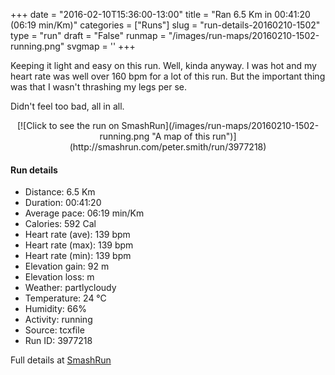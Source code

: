 +++
date = "2016-02-10T15:36:00-13:00"
title = "Ran 6.5 Km in 00:41:20 (06:19 min/Km)"
categories = ["Runs"]
slug = "run-details-20160210-1502"
type = "run"
draft = "False"
runmap = "/images/run-maps/20160210-1502-running.png"
svgmap = '<polyline points="2 61, 5 57, 7 52, 16 56, 17 56, 19 56, 22 56, 42 31, 45 31, 48 27, 49 27, 52 32, 62 22, 63 22, 68 15, 77 19, 75 22, 78 25, 84 24, 100 49, 100 55, 95 64, 80 76, 79 80, 79 85, 77 84, 69 84, 36 76, 16 72, 0 67">'
+++

Keeping it light and easy on this run. Well, kinda anyway. I was hot and my heart rate was well over 160 bpm for a lot of this run. But the important thing was that I wasn't thrashing my legs per se. 

Didn't feel too bad, all in all. 



<!--more-->

<center>
[![Click to see the run on SmashRun](/images/run-maps/20160210-1502-running.png "A map of this run")](http://smashrun.com/peter.smith/run/3977218)
</center>

#### Run details

* Distance: 6.5 Km
* Duration: 00:41:20
* Average pace: 06:19 min/Km
* Calories: 592 Cal
* Heart rate (ave): 139 bpm
* Heart rate (max): 139 bpm
* Heart rate (min): 139 bpm
* Elevation gain: 92 m
* Elevation loss:  m
* Weather: partlycloudy
* Temperature: 24 &deg;C
* Humidity: 66%
* Activity: running
* Source: tcxfile
* Run ID: 3977218

Full details at [SmashRun](http://smashrun.com/peter.smith/run/3977218)